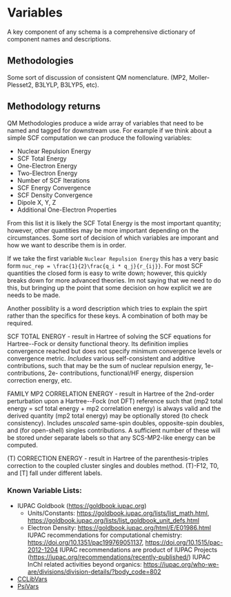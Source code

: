 # Variables

A key component of any schema is a comprehensive dictionary of component names and descriptions. 

## Methodologies

Some sort of discussion of consistent QM nomenclature. (MP2, Moller-Plesset2, B3LYLP, B3LYP5, etc).

## Methodology returns

QM Methodologies produce a wide array of variables that need to be named and
tagged for downstream use. For example if we think about a simple SCF
computation we can produce the following variables:

 - Nuclear Repulsion Energy
 - SCF Total Energy
 - One-Electron Energy
 - Two-Electron Energy
 - Number of SCF Iterations
 - SCF Energy Convergence
 - SCF Density Convergence
 - Dipole X, Y, Z
 - Additional One-Electron Properties
 
From this list it is likely the SCF Total Energy is the most important
quantity; however, other quantities may be more important depending on the
circumstances. Some sort of decision of which variables are imporant and how we
want to describe them is in order.
 
If we take the first variable `Nuclear Repulsion Energy` this has a very basic
form `nuc_rep = \frac{1}{2}\frac{q_i * q_j}{r_{ij}}`. For most SCF quantities
the closed form is easy to write down; however, this quickly breaks down for
more advanced theories. Im not saying that we need to do this, but bringing up
the point that some decision on how explicit we are needs to be made.

Another possiblity is a word description which tries to explain the spirt
rather than the specifics for these keys. A combination of both may be
required.

SCF TOTAL ENERGY - result in Hartree of solving the SCF equations for
Hartree--Fock or density functional theory. Its definition implies convergence
reached but does not specify minimum convergence levels or convergence metric.
_Includes_ various self-consistent and additive contributions, such that may be
the sum of nuclear repulsion energy, 1e- contributions, 2e- contributions,
functional/HF energy, dispersion correction energy, etc.

FAMILY MP2 CORRELATION ENERGY - result in Hartree of the 2nd-order perturbation
upon a Hartree--Fock (not DFT) reference such that (mp2 total energy = scf
total energy + mp2 correlation energy) is always valid and the derived quantity
(mp2 total energy) may be optionally stored (to check consistency). Includes
_unscaled_ same-spin doubles, opposite-spin doubles, and (for open-shell)
singles contributions. A sufficient number of these will be stored under
separate labels so that any SCS-MP2-like energy can be computed.

(T) CORRECTION ENERGY - result in Hartree of the parenthesis-triples correction
to the coupled cluster singles and doubles method. (T)-F12, T0, and [T] fall
under different labels.

### Known Variable Lists:
 - IUPAC Goldbook (https://goldbook.iupac.org)
   * Units/Constants: https://goldbook.iupac.org/lists/list_math.html, https://goldbook.iupac.org/lists/list_goldbook_unit_defs.html
   * Electron Density: https://goldbook.iupac.org/html/E/E01986.html
   IUPAC recommendations for computational chemistry: https://doi.org/10.1351/pac199769051137, https://doi.org/10.1515/pac-2012-1204
   IUPAC recommendations are product of IUPAC Projects (https://iupac.org/recommendations/recently-published/)
   IUPAC InChI related activities beyond organics: https://iupac.org/who-we-are/divisions/division-details/?body_code=802
 - [CCLibVars](http://cclib.github.io/data_notes.html)
 - [PsiVars](http://psicode.org/psi4manual/master/glossary_psivariables.html)
